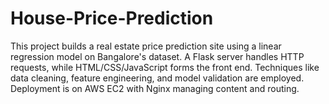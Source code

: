 # House-Price-Prediction
This project builds a real estate price prediction site using a linear regression model on Bangalore's dataset. A Flask server handles HTTP requests, while HTML/CSS/JavaScript forms the front end. Techniques like data cleaning, feature engineering, and model validation are employed. Deployment is on AWS EC2 with Nginx managing content and routing.
